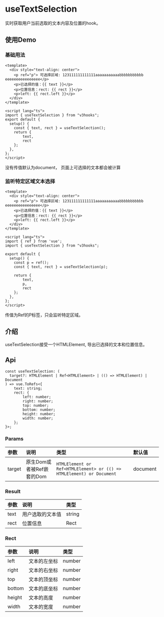 # useTextSelection

实时获取用户当前选取的文本内容及位置的hook。


## 使用Demo

### 基础用法
```vue
<template>
  <div style="text-align: center">
    <p ref="p"> 可选择区域: 123111111111111aaaaaaaaaaabbbbbbbbbbb eeeeeeeeeeeeeeee</p>
    <p>已选择的值：{{ text }}</p>
    <p>位置信息：rect: {{ rect }}</p>
    <p>left: {{ rect.left }}</p>
  </div>
</template>

<script lang="ts">
import { useTextSelection } from "v3hooks";
export default {
  setup() {
    const { text, rect } = useTextSelection();
    return {
        text,
        rect
    };
  },
};
</script>
```
没有传值默认为document， 页面上可选择的文本都会被计算

### 监听特定区域文本选择
```vue
<template>
  <div style="text-align: center">
    <p ref="p"> 可选择区域: 123111111111111aaaaaaaaaaabbbbbbbbbbb eeeeeeeeeeeeeeee</p>
    <p>已选择的值：{{ text }}</p>
    <p>位置信息：rect: {{ rect }}</p>
    <p>left: {{ rect.left }}</p>
  </div>
</template>

<script lang="ts">
import { ref } from 'vue';
import { useTextSelection } from "v3hooks";

export default {
  setup() {
    const p = ref();
    const { text, rect } = useTextSelection(p);

    return {
        text,
        p,
        rect
    };
  },
};
</script>
```
传值为Ref的P标签，只会监听特定区域。


## 介绍
useTextSelection接受一个HTMLElement, 导出已选择的文本和位置信息。

## Api
```
const useTextSelection: (
  target?: HTMLElement | Ref<HTMLElement> | (() => HTMLElement) | Document
) => vue.ToRefs<{
    text: string;
    rect: {
        left: number;
        right: number;
        top: number;
        bottom: number;
        height: number;
        width: number;
    };
}>;
```
### Params

| 参数 | 说明 | 类型 | 默认值 |
| :----| :---- | :---- | :---- |
| target |  原生Dom或者被Ref嵌套的Dom	|  `HTMLElement or Ref<HTMLElement> or (() => HTMLElement) or Document` | document |

### Result

| 参数 | 说明 | 类型 |
| :----| :---- | :---- |
| text	 | 用户选取的文本值	 | string |
| rect	 | 位置信息	 | Rect |


### Rect

| 参数 | 说明 | 类型 |
| :----| :---- | :---- |
| left	 | 文本的左坐标	 | number |
| right	 | 文本的右坐标		 | number |
| top	 | 文本的顶坐标		 | number |
| bottom	 | 文本的底坐标		 | number |
| height	 | 文本的高度		 | number |
| width	 | 文本的宽度		 | number |